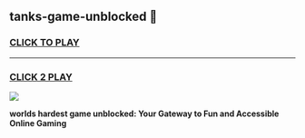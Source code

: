 
## tanks-game-unblocked 👋
<h3>
<a href="https://premium.freeplayer.one?title=tanks-game-unblocked&ref=14F">CLICK TO PLAY</a></h3>
<hr>

<h3>
<a href="https://premium.freeplayer.one?title=tanks-game-unblocked&ref=14F">CLICK 2 PLAY</a>
  
</h3>

<a href="https://premium.freeplayer.one?title=tanks-game-unblocked&ref=12F/"><img src="https://clearcache.store/games.png"></a>


**worlds hardest game unblocked: Your Gateway to Fun and Accessible Online Gaming**
